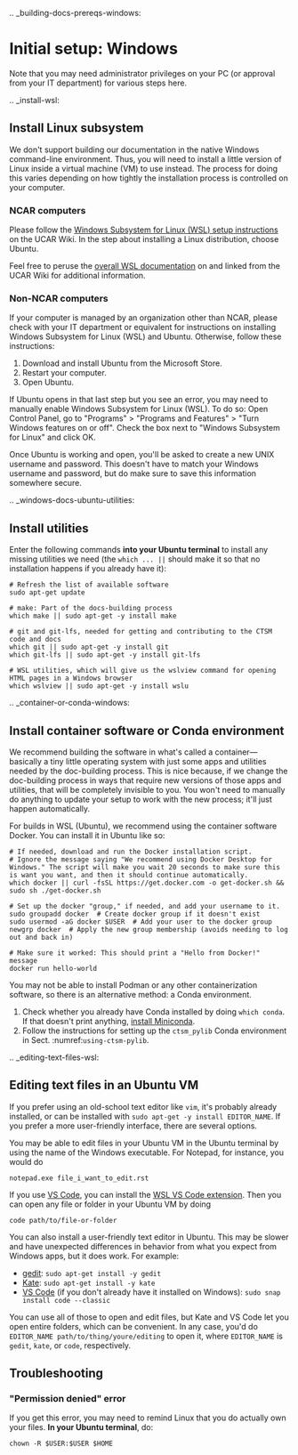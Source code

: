 .. _building-docs-prereqs-windows:

# Initial setup: Windows

Note that you may need administrator privileges on your PC (or approval from your IT department) for various steps here.

.. _install-wsl:

## Install Linux subsystem

We don't support building our documentation in the native Windows command-line environment. Thus, you will need to install a little version of Linux inside a virtual machine (VM) to use instead. The process for doing this varies depending on how tightly the installation process is controlled on your computer.

### NCAR computers

Please follow the [Windows Subsystem for Linux (WSL) setup instructions](https://wiki.ucar.edu/pages/viewpage.action?pageId=514032264&spaceKey=CONFIGMGMT&title=Setup) on the UCAR Wiki. In the step about installing a Linux distribution, choose Ubuntu.

Feel free to peruse the [overall WSL documentation](https://wiki.ucar.edu/spaces/CONFIGMGMT/pages/514032242/Windows+Subsystem+for+Linux) on and linked from the UCAR Wiki for additional information.

### Non-NCAR computers

If your computer is managed by an organization other than NCAR, please check with your IT department or equivalent for instructions on installing Windows Subsystem for Linux (WSL) and Ubuntu. Otherwise, follow these instructions:

1. Download and install Ubuntu from the Microsoft Store.
1. Restart your computer.
1. Open Ubuntu.

If Ubuntu opens in that last step but you see an error, you may need to manually enable Windows Subsystem for Linux (WSL). To do so: Open Control Panel, go to "Programs" > "Programs and Features" > "Turn Windows features on or off". Check the box next to "Windows Subsystem for Linux" and click OK.

Once Ubuntu is working and open, you'll be asked to create a new UNIX username and password. This doesn't have to match your Windows username and password, but do make sure to save this information somewhere secure.

.. _windows-docs-ubuntu-utilities:

## Install utilities
Enter the following commands **into your Ubuntu terminal** to install any missing utilities we need (the `which ... ||` should make it so that no installation happens if you already have it):
```shell
# Refresh the list of available software
sudo apt-get update

# make: Part of the docs-building process
which make || sudo apt-get -y install make

# git and git-lfs, needed for getting and contributing to the CTSM code and docs
which git || sudo apt-get -y install git
which git-lfs || sudo apt-get -y install git-lfs

# WSL utilities, which will give us the wslview command for opening HTML pages in a Windows browser
which wslview || sudo apt-get -y install wslu
```

.. _container-or-conda-windows:

## Install container software or Conda environment

We recommend building the software in what's called a container—basically a tiny little operating system with just some apps and utilities needed by the doc-building process. This is nice because, if we change the doc-building process in ways that require new versions of those apps and utilities, that will be completely invisible to you. You won't need to manually do anything to update your setup to work with the new process; it'll just happen automatically.

For builds in WSL (Ubuntu), we recommend using the container software Docker. You can install it in Ubuntu like so:

```shell
# If needed, download and run the Docker installation script.
# Ignore the message saying "We recommend using Docker Desktop for Windows." The script will make you wait 20 seconds to make sure this is want you want, and then it should continue automatically.
which docker || curl -fsSL https://get.docker.com -o get-docker.sh && sudo sh ./get-docker.sh

# Set up the docker "group," if needed, and add your username to it.
sudo groupadd docker  # Create docker group if it doesn't exist
sudo usermod -aG docker $USER  # Add your user to the docker group
newgrp docker  # Apply the new group membership (avoids needing to log out and back in)

# Make sure it worked: This should print a "Hello from Docker!" message
docker run hello-world
```

You may not be able to install Podman or any other containerization software, so there is an alternative method: a Conda environment.

1. Check whether you already have Conda installed by doing `which conda`. If that doesn't print anything, [install Miniconda](https://www.anaconda.com/docs/getting-started/miniconda/install#linux).
1. Follow the instructions for setting up the `ctsm_pylib` Conda environment in Sect. :numref:`using-ctsm-pylib`.

.. _editing-text-files-wsl:

## Editing text files in an Ubuntu VM
If you prefer using an old-school text editor like `vim`, it's probably already installed, or can be installed with `sudo apt-get -y install EDITOR_NAME`. If you prefer a more user-friendly interface, there are several options.

You may be able to edit files in your Ubuntu VM in the Ubuntu terminal by using the name of the Windows executable. For Notepad, for instance, you would do 
```shell
notepad.exe file_i_want_to_edit.rst
```

If you use [VS Code](https://code.visualstudio.com/), you can install the [WSL VS Code extension](https://marketplace.visualstudio.com/items?itemName=ms-vscode-remote.remote-wsl). Then you can open any file or folder in your Ubuntu VM by doing
```shell
code path/to/file-or-folder
```

You can also install a user-friendly text editor in Ubuntu. This may be slower and have unexpected differences in behavior from what you expect from Windows apps, but it does work. For example:
- [gedit](https://gedit-text-editor.org/): `sudo apt-get install -y gedit`
- [Kate](https://kate-editor.org/): `sudo apt-get install -y kate`
- [VS Code](https://code.visualstudio.com/) (if you don't already have it installed on Windows): `sudo snap install code --classic`

You can use all of those to open and edit files, but Kate and VS Code let you open entire folders, which can be convenient. In any case, you'd do `EDITOR_NAME path/to/thing/youre/editing` to open it, where `EDITOR_NAME` is `gedit`, `kate`, or `code`, respectively.

## Troubleshooting

### "Permission denied" error

If you get this error, you may need to remind Linux that you do actually own your files. **In your Ubuntu terminal**, do:
```shell
chown -R $USER:$USER $HOME
```
